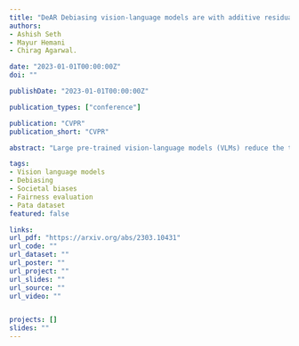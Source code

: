 ```yaml
---
title: "DeAR Debiasing vision-language models are with additive residuals"
authors:
- Ashish Seth
- Mayur Hemani
- Chirag Agarwal.

date: "2023-01-01T00:00:00Z"
doi: ""

publishDate: "2023-01-01T00:00:00Z"

publication_types: ["conference"]

publication: "CVPR"
publication_short: "CVPR"

abstract: "Large pre-trained vision-language models (VLMs) reduce the time for developing predictive models for various vision-grounded language downstream tasks by providing rich, adaptable image and text representations. However, these models suffer from societal biases owing to the skewed distribution of various identity groups in the training data. These biases manifest as the skewed similarity between the representations for specific text concepts and images of people of different identity groups and, therefore, limit the usefulness of such models in real-world high-stakes applications. In this work, we present DeAR (Debiasing with Additive Residuals), a novel debiasing method that learns additive residual image representations to offset the original representations, ensuring fair output representations. In doing so, it reduces the ability of the representations to distinguish between the different identity groups. Further, we observe that the current fairness tests are performed on limited face image datasets that fail to indicate why a specific text concept should/should not apply to them. To bridge this gap and better evaluate DeAR, we introduce the Protected Attribute Tag Association (PATA) dataset - a new context-based bias benchmarking dataset for evaluating the fairness of large pre-trained VLMs. Additionally, PATA provides visual context for a diverse human population in different scenarios with both positive and negative connotations. Experimental results for fairness and zero-shot performance preservation using multiple datasets demonstrate the efficacy of our framework."

tags:
- Vision language models
- Debiasing
- Societal biases
- Fairness evaluation
- Pata dataset
featured: false

links:
url_pdf: "https://arxiv.org/abs/2303.10431"
url_code: ""
url_dataset: ""
url_poster: ""
url_project: ""
url_slides: ""
url_source: ""
url_video: ""


projects: []
slides: ""
---
```

